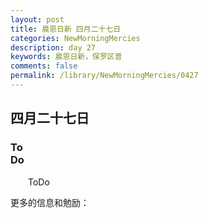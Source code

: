 ```yaml
---
layout: post
title: 晨恩日新 四月二十七日
categories: NewMorningMercies
description: day 27
keywords: 晨恩日新，保罗区普
comments: false
permalink: /library/NewMorningMercies/0427
---
```


## 四月二十七日

### To <br> Do


&emsp;&emsp;ToDo

更多的信息和勉励：[]()